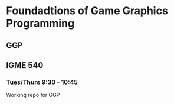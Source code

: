 # Foundadtions of Game Graphics Programming
## GGP
## IGME 540
### Tues/Thurs 9:30 - 10:45


Working repo for GGP
